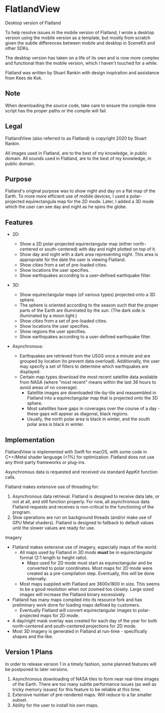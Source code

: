 # FlatlandView
Desktop version of Flatland

To help resolve issues in the mobile version of Flatland, I wrote a desktop version using the mobile version as a template, but mostly from scratch given the subtle differences between mobile and desktop in SceneKit and other SDKs.

The desktop version has taken on a life of its own and is now more complex and functional than the mobile version, which I haven't touched for a while. 

Flatland was written by Stuart Rankin with design inspiration and assistance from Kees de Kok.

## Note

When downloading the source code, take care to ensure the compile-time script has the proper paths or the compile will fail.

## Legal

FlatlandView (also referred to as Flatland) is copyright 2020 by Stuart Rankin.

All images used in Flatland, are to the best of my knowledge, in public domain.
All sounds used in Flatland, are to the best of my knowledge, in public domain.

## Purpose

Flatland's original purpose was to show night and day on a flat map of the Earth. To more more efficient use of mobile devices, I used a polar-projected equirectangula map for the 2D mode.
Later, I added a 3D mode which the user can see day and night as he spins the globe.

## Features

* 2D: 
  * Show a 2D polar-projected equirectangular map (either north-centered or south-centered) with day and night plotted on top of it.
  * Show day and night with a dark area representing night. This area is appropraite for the date the user is viewing Flatland.
  * Show cities from a set of pre-loaded cities.
  * Show locations the user specifies.
  * Show earthquakes according to a user-defined earthquake filter.
  
* 3D:
  * Show equirectangular maps (of various types) projected onto a 3D sphere.
  * The sphere is oriented according to the season such that the proper parts of the Earth are illuminated by the sun. (The dark side is illuminated by a moon light.)
  * Show cities from a set of pre-loaded cities.
  * Show locations the user specifies.
  * Show regions the user specifies.
  * Show earthquakes according to a user-defined earthquake filter.
  
* Asynchronous:
  * Earthquakes are retrieved from the USGS once a minute and are grouped by location (to prevent data overload). Additionally, the user may specify a set of filters to determine which earthquakes are displayed.
  * Certain map types download the most recent satellite data available from NASA (where "most recent" means within the last 36 hours to avoid areas of no coverage).
    * Satellite images are downloaded tile-by-tile and reassembled in Flatland into a equirectangular map that is projected onto the 3D sphere.
    * Most satellites have gaps in coverages over the course of a day - these gaps will appear as diagonal, black regions.
    * Usually, the north polar area is black in winter, and the south polar area is black in winter.

## Implementation

FlatlandView is implemented with Swift for macOS, with some code in C++/Metal shader language (<1%) for optimization. Flatland does not use any third-party frameworks or plug-ins.

Asynchronous data is requested and received via standard AppKit function calls.

Flatland makes extensive use of threading for:
  1. Asynchronous data retrieval. Flatland is designed to receive data late, or not at all, and still function properly. For now, all asynchronous data Flatland requests and receives is non-critical to the functioning of the program.
  2. Slow operations are run on background threads (and/or make use of GPU Metal shaders). Flatland is designed to fallback to default values until the slower values are ready for use.

Imagery
  * Flatland makes extensive use of imagery, especially maps of the world.
    * All maps used by Flatland _in 3D mode_ **_must_** be in equirectangular format (2:1 length to height ratio).
      * Maps used for 2D mode must start as equirectangular and be converted to polar coordinates. Most maps for 2D mode were created as a pre-compilation step. Eventually, this will be done internally.
    * Most maps supplied with Flatland are 3600x1800 in size. This seems to be a good resolution when not zoomed too closely. Large sized images will increase the Flatland binary excessively.
  * Flatland has many maps compiled into its resource fork and has preliminary work done for loading maps defined by customers.
    * Eventually Flatland will convert equirectangular images to polar-projected maps for 2D mode.
  * A day/night mask overlay was created for each day of the year for both north-centered and south-centered projections for 2D mode.
  * Most 3D imagery is generated in Flatland at run-time - specifically shapes and the like.
  
## Version 1 Plans

In order to release version 1 in a timely fashion, some planned features will be postponed to later versions.
  1. Asynchronous downloading of NASA tiles to form near real-time images of the Earth. There are too many subtle performance issues (as well as tricky memory issues) for this feature to be reliable at this time.
  2. Extensive number of pre-rendered maps. Will reduce to a far smaller subset.
  3. Ability for the user to install his own maps.
